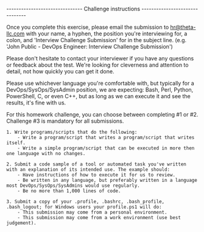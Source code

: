 ------------------------------- Challenge instructions -------------------------------

Once you complete this exercise, please email the submission to hr@theta-llc.com with your name, a hyphen, the position you're interviewing for, a colon, and 'Interview Challenge Submission' for in  the subject line. (e.g. 'John Public - DevOps Engineer: Interview Challenge Submission') 

Please don't hesitate to contact your interviewer if you have any questions or feedback about the test. We're looking for cleverness and attention to detail, not how quickly you can get it done.

Please use whichever language you're comfortable with, but typically for a DevOps/SysOps/SysAdmin position, we are expecting: Bash, Perl, Python, PowerShell, C, or even C++, but as long as we can execute it and see the results, it's fine with us.

For this homework challenge, you can choose between completing #1 or #2. Challenge #3 is mandatory for all submissions.

    1. Write programs/scripts that do the following:
        - Write a program/script that writes a program/script that writes itself.
        - Write a simple program/script that can be executed in more then one language with no changes.
        
    2. Submit a code sample of a tool or automated task you've written with an explanation of its intended use. The example should:
        - Have instructions of how to execute it for us to review.
        - Be written in any language, but preferably written in a language most DevOps/SysOps/SysAdmins would use regularly.
        - Be no more than 1,000 lines of code.

    3. Submit a copy of your .profile, .bashrc, .bash_profile, .bash_logout; for Windows users your profile.ps1 will do:
        - This submission may come from a personal environment.
        - This submission may come from a work environment (use best judgement).